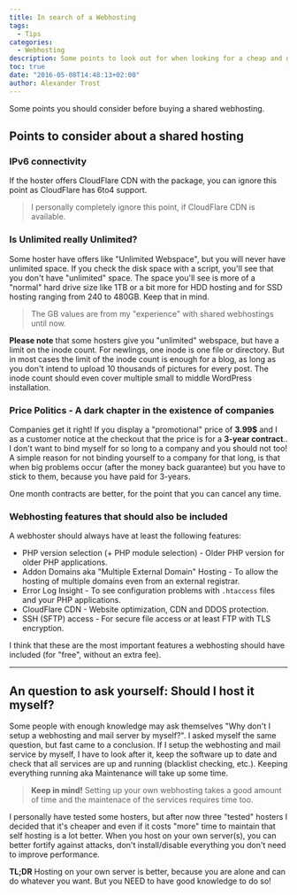 ```yaml
---
title: In search of a Webhosting
tags:
  - Tips
categories:
  - Webhosting
description: Some points to look out for when looking for a cheap and good shared webhosting.
toc: true
date: "2016-05-08T14:48:13+02:00"
author: Alexander Trost
---
```


Some points you should consider before buying a shared webhosting.

## Points to consider about a shared hosting

### IPv6 connectivity

If the hoster offers CloudFlare CDN with the package, you can ignore this point as CloudFlare has 6to4 support.

> I personally completely ignore this point, if CloudFlare CDN is available.

### Is Unlimited really Unlimited?
Some hoster have offers like "Unlimited Webspace", but you will never have unlimited space.
If you check the disk space with a script, you'll see that you don't have "unlimited" space. The space you'll see is more of a "normal" hard drive size like 1TB or a bit more for HDD hosting and for SSD hosting ranging from 240 to 480GB. Keep that in mind.

> The GB values are from my "experience" with shared webhostings until now.

**Please note** that some hosters give you "unlimited" webspace, but have a limit on the inode count. For newlings, one inode is one file or directory.
But in most cases the limit of the inode count is enough for a blog, as long as you don't intend to upload 10 thousands of pictures for every post.
The inode count should even cover multiple small to middle WordPress installation.

### Price Politics - A dark chapter in the existence of companies

Companies get it right! If you display a "promotional" price of **3.99$** and I as a customer notice at the checkout that the price is for a **3-year contract**..
I don't want to bind myself for so long to a company and you should not too!
A simple reason for not binding yourself to a company for that long, is that when big problems occur (after the money back guarantee) but you have to stick to them, because you have paid for 3-years.

One month contracts are better, for the point that you can cancel any time.

### Webhosting features that should also be included

A webhoster should always have at least the following features:

* PHP version selection (+ PHP module selection) - Older PHP version for older PHP applications.
* Addon Domains aka "Multiple External Domain" Hosting - To allow the hosting of multiple domains even from an external registrar.
* Error Log Insight - To see configuration problems with `.htaccess` files and your PHP applications.
* CloudFlare CDN - Website optimization, CDN and DDOS protection.
* SSH (SFTP) access - For secure file access or at least FTP with TLS encryption.

I think that these are the most important features a webhosting should have included (for "free", without an extra fee).

***

## An question to ask yourself: Should I host it myself?

Some people with enough knowledge may ask themselves "Why don't I setup a webhosting and mail server by myself?".
I asked myself the same question, but fast came to a conclusion.
If I setup the webhosting and mail service by myself, I have to look after it, keep the software up to date and check that all services are up and running (blacklist checking, etc.).
Keeping everything running aka Maintenance will take up some time.

> **Keep in mind!** Setting up your own webhosting takes a good amount of time and the maintenace of the services requires time too.

I personally have tested some hosters, but after now three "tested" hosters I decided that it's cheaper and even if it costs "more" time to maintain that self hosting is a lot better.
When you host on your own server(s), you can better fortify against attacks, don't install/disable everything you don't need to improve performance.

**TL;DR** Hosting on your own server is better, because you are alone and can do whatever you want. But you NEED to have good knowledge to do so!
